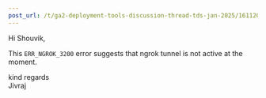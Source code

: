 ```yaml
---
post_url: /t/ga2-deployment-tools-discussion-thread-tds-jan-2025/161120/84
---
```

Hi Shouvik,

This `ERR_NGROK_3200` error suggests that ngrok tunnel is not active at the moment.

kind regards  
Jivraj